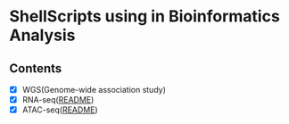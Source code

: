 # ShellScripts using in Bioinformatics Analysis

## Contents

 * [x] WGS(Genome-wide association study)
 * [x] RNA-seq([README](https://github.com/Bocabbage/Bioinfo-sh/blob/master/rna_seq/README.md))
 * [x] ATAC-seq([README](https://github.com/Bocabbage/Bioinfo-sh/blob/master/atac_seq/README.md))